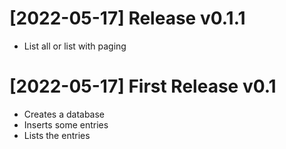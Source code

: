 # [2022-05-17] Release v0.1.1

- List all or list with paging

# [2022-05-17] First Release v0.1

- Creates a database
- Inserts some entries
- Lists the entries
